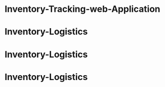 # Inventory-Tracking-web-Application
# Inventory-Logistics
# Inventory-Logistics
# Inventory-Logistics
